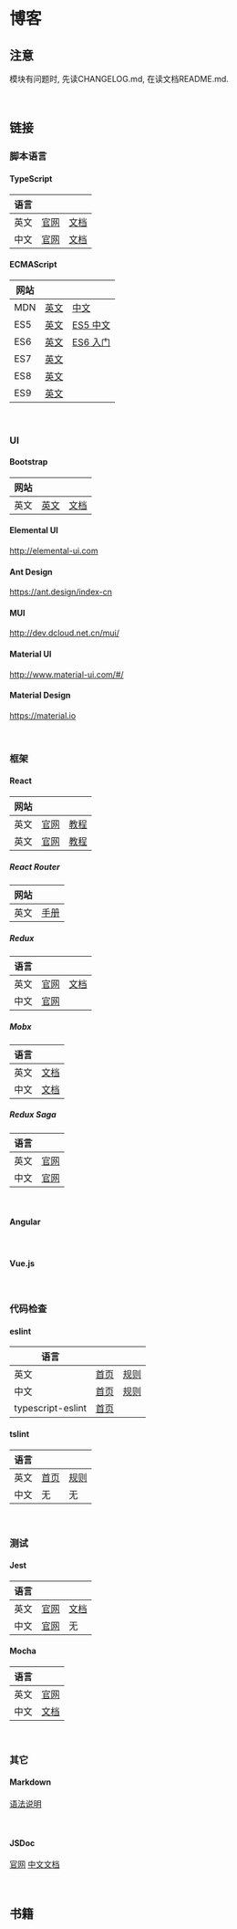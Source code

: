 # 博客

## 注意
模块有问题时, 先读CHANGELOG.md, 在读文档README.md.

&nbsp;

## 链接

### 脚本语言

#### TypeScript
语言  | | |
-----|-----------|-----------
英文 | [官网][TS-ENG-01] | [文档][TS-ENG-02]
中文 | [官网][TS-CHS-01] | [文档][TS-CHS-02]

[TS-ENG-01]: http://www.typescriptlang.org/
[TS-ENG-02]: http://www.typescriptlang.org/docs/home.html

[TS-CHS-01]: https://www.tslang.cn/
[TS-CHS-02]: https://github.com/zhongsp/TypeScript

#### ECMAScript
网站 | | |
----|-----------|-----------
MDN | [英文][MDN-ENG] | [中文][MDN-CHS]
ES5 | [英文][ES5-ENG] | [ES5 中文][ES5-CHS]
ES6 | [英文][ES6-ENG] | [ES6 入门][ES6-CHS]
ES7 | [英文][ES7-ENG] |
ES8 | [英文][ES8-ENG] |
ES9 | [英文][ES9-ENG] | 

[ES5-ENG]: https://es5.github.io/
[ES5-CHS]: http://lzw.me/pages/ecmascript/#0

[ES6-ENG]: https://tc39.github.io/ecma262/
[ES6-CHS]: http://es6.ruanyifeng.com/

[ES7-ENG]: http://www.ecma-international.org/ecma-262/7.0/
[ES8-ENG]: http://www.ecma-international.org/ecma-262/8.0/
[ES9-ENG]: http://www.ecma-international.org/ecma-262/9.0/

[MDN-ENG]:https://developer.mozilla.org/en-US/docs/Web/JavaScript
[MDN-CHS]: https://developer.mozilla.org/zh-CN/docs/Web/JavaScript

&nbsp;

### UI
#### Bootstrap
网站 | | |
----|-----------|-----------
英文 | [英文][BOOTSTRAP] | [文档][BOOTSTRAP-TUTORIAL]

[BOOTSTRAP]: http://getbootstrap.com/
[BOOTSTRAP-TUTORIAL]: http://getbootstrap.com/docs/4.1/getting-started/introduction/

#### Elemental UI
http://elemental-ui.com

#### Ant Design
https://ant.design/index-cn

#### MUI
http://dev.dcloud.net.cn/mui/

#### Material UI
http://www.material-ui.com/#/

#### Material Design
https://material.io



&nbsp;

### 框架

#### React
网站 | | |
----|-----------|-----------
英文 | [官网][REACT-ENG] | [教程][REACT-ENG-TUTORIAL]
英文 | [官网][REACT-CHS] | [教程][REACT-CHS-TUTORIAL]

[REACT-ENG]: https://reactjs.org
[REACT-ENG-TUTORIAL]: https://reactjs.org/tutorial/tutorial.html

[REACT-CHS]: https://doc.react-china.org
[REACT-CHS-TUTORIAL]: https://doc.react-china.org/tutorial/tutorial.html

##### React Router
网站 | |
----|-----------
英文 | [手册][REACT-ROUTER-ENG]

[REACT-ROUTER-ENG]: https://reacttraining.com/react-router/web/guides/philosophy

##### Redux

语言  | | |
-----|------------------|----------------
英文  | [官网][REDUX-ENG] | [文档][REDUX-TUTORIAL]
中文  | [官网][REDUX-CHS] | 

[REDUX-ENG]: https://redux.js.org/
[REDUX-TUTORIAL]: https://redux.js.org/introduction
[REDUX-CHS]: http://www.redux.org.cn

##### Mobx

语言  | |
-----|-----------    
英文  | [文档][MOBX-ENG]    
中文  | [文档][MOBX-CHS]

[MOBX-ENG]: https://mobx.js.org/
[MOBX-CHS]: https://cn.mobx.js.org/


##### Redux Saga
语言  | |
-----|-----------  
英文  | [官网][REACT-SAGA-ENG]
中文  | [官网][REACT-SAGA-CHS]

[REACT-SAGA-ENG]: https://redux-saga.js.org
[REACT-SAGA-CHS]: https://redux-saga-in-chinese.js.org/index.html

&nbsp;
#### Angular

&nbsp;
#### Vue.js

&nbsp;

### 代码检查

#### eslint

语言  |           |   |
-----|-----------|-----------
英文 | [首页][01] | [规则][02]
中文 | [首页][05] | [规则][06]
typescript-eslint | [首页][07] | 

[01]: https://eslint.org/
[02]: https://eslint.org/docs/rules/

[05]: http://eslint.cn
[06]: http://eslint.cn/docs/rules/

[07]: https://github.com/typescript-eslint/typescript-eslint

#### tslint
语言  | | |
-----|-----------|-----------
英文 | [首页][11] | [规则][12]
中文 | 无        | 无

[11]: https://palantir.github.io/tslint/
[12]: https://palantir.github.io/tslint/rules/


&nbsp;

### 测试
#### Jest
语言  | | |
-----|-----------|-----------
英文 | [官网][21] | [文档][22]
中文 | [官网][25] | 无

[21]: https://facebook.github.io/jest/
[22]: https://facebook.github.io/jest/docs/en/getting-started.html

[25]: https://facebook.github.io/jest/zh-Hans/

#### Mocha
语言  | |
-----|-----------
英文 | [官网][31]
中文 | [文档][35]

[31]: https://mochajs.org/
[35]: https://github.com/zhaosaisai/mocha-in-chinese

&nbsp;

### 其它

#### Markdown
[语法说明](https://www.appinn.com/markdown/)

&nbsp;
#### JSDoc
[官网](http://usejsdoc.org/index.html)
[中文文档](http://www.css88.com/doc/jsdoc/)

&nbsp;

## 书籍

